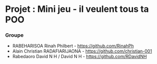 # Projet : Mini jeu - il veulent tous ta POO

### Groupe
- RABEHARISOA Rinah Philbert - https://github.com/RinahPh
- Alain Christian RADAFIARIJAONA - https://github.com/christian-001
- Rabedaoro David N H / David N H - https://github.com/RDavidNH

